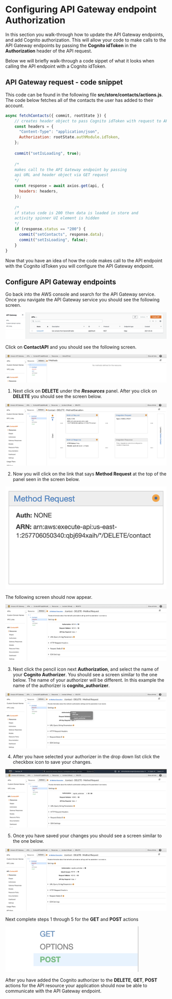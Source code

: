 # Configuring API Gateway endpoint Authorization

In this section you walk-through how to update the API Gateway endpoints, and add Cognito authorization. This will allow your code to make calls to the API Gateway endpoints by passing the **Cognito idToken** in the **Authorization** header of the API request.

Below we will briefly walk-through a code sippet of what it looks when calling the API endpoint with a Cognito idToken.

## API Gateway request - code snippet

This code can be found in the following file **src/store/contacts/actions.js**. The code below fetches all of the contacts the user has added to their account.

```js
async fetchContacts({ commit, rootState }) {
    // creates header object to pass Cognito idToken with request to API endpoint
    const headers = {
      "Content-Type": "application/json",
      Authorization: rootState.authModule.idToken,
    };

    commit("setIsLoading", true);

    /*
    makes call to the API Gateway endpoint by passing
    api URL and header object via GET request
    */
    const response = await axios.get(api, {
      headers: headers,
    });

    /*
    if status code is 200 then data is loaded in store and
    activity spinner UI element is hidden
    */
    if (response.status == "200") {
      commit("setContacts", response.data);
      commit("setIsLoading", false);
    }
}
```

Now that you have an idea of how the code makes call to the API endpoint with the Cognito idToken you will configure the API Gateway endpoint.

## Configure API Gateway endpoints

Go back into the AWS console and search for the API Gateway service. Once you navigate the API Gateway service you should see the following screen.

![npm run](../docs/images/api-gateway/api-1.png)

Click on **ContactAPI** and you should see the following screen.

![npm run](../docs/images/api-gateway/api-2.png)

1.  Next click on **DELETE** under the **_Resources_** panel. After you click on **DELETE** you should see the screen below.

![npm run](../docs/images/api-gateway/api-3.png)

2.  Now you will click on the link that says **Method Request** at the top of the panel seen in the screen below.

![npm run](../docs/images/api-gateway/api-4.png)

The following screen should now appear.

![npm run](../docs/images/api-gateway/api-5.png)

3.  Next click the pencil icon next **Authorization**, and select the name of your **Cognito Authorizer**. You should see a screen similar to the one below. The name of your authorizer will be different. In this example the name of the authorizer is **cognito_authorizer**.

![npm run](../docs/images/api-gateway/api-6.png)

4. After you have selected your authorizer in the drop down list click the checkbox icon to save your changes.

![npm run](../docs/images/api-gateway/api-7.png)

5.  Once you have saved your changes you should see a screen similar to the one below.

![npm run](../docs/images/api-gateway/api-8.png)

Next complete steps 1 through 5 for the **GET** and **POST** actions

![npm run](../docs/images/api-gateway/api-9.png)

After you have added the Cognito authorizer to the **DELETE**, **GET**, **POST** actions for the API resource your application should now be able to communicate with the API Gateway endpoint.
